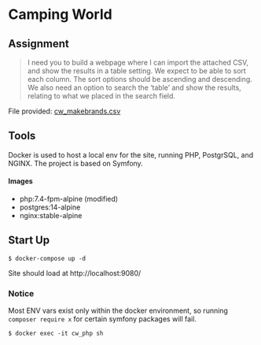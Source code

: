 # Camping World

## Assignment

> I need you to build a webpage where I can import the attached CSV, and show the results in a table setting. We expect to be able to sort each column. The sort options should be ascending and descending. We also need an option to search the ‘table’ and show the results, relating to what we placed in the search field.

File provided: [cw_makebrands.csv](https://github.com/SpencerDawson/coding-assignments-camping-world/cw_makebrands.csv)

## Tools

Docker is used to host a local env for the site, running PHP, PostgrSQL, and NGINX. The project is based on Symfony.

#### Images
- php:7.4-fpm-alpine (modified)
- postgres:14-alpine
- nginx:stable-alpine

## Start Up

```Shell
$ docker-compose up -d
```

Site should load at http://localhost:9080/

### Notice

Most ENV vars exist only within the docker environment, so running `composer require x` for certain symfony packages will fail.  

```shell
$ docker exec -it cw_php sh
```